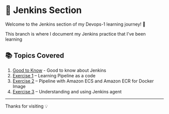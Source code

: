 # 🤖 Jenkins Section

Welcome to the Jenkins section of my Devops-1 learning journey! 🚀

This branch is where I document my Jenkins practice that I’ve been learning

## 📚 Topics Covered

1. [Good to Know](./Good_to_Know.md) - Good to know about Jenkins
2. [Exercise 1](./Exercise%201) – Learning Pipeline as a code
3. [Exercise 2](./Exercise%202) – Pipeline with Amazon ECS and Amazon ECR for Docker Image
3. [Exercise 3](./Exercise%203) – Understanding and using Jenkins agent

---
Thanks for visiting 💡

